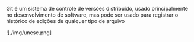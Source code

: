 Git é um sistema de controle de versões distribuído, usado principalmente no desenvolvimento de software, mas pode ser usado para registrar o histórico de edições de qualquer tipo de arquivo

![./img/unesc.png]
